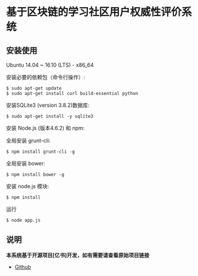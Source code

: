 # 基于区块链的学习社区用户权威性评价系统



## 安装使用
    
Ubuntu 14.04 ~ 16.10 (LTS) - x86_64

安装必要的依赖包（命令行操作）:
```
$ sudo apt-get update
$ sudo apt-get install curl build-essential python
```
安装SQLite3 (version 3.8.2)数据库:
```
$ sudo apt-get install -y sqlite3
```
安装 Node.js (版本4.6.2) 和 npm:


全局安装 grunt-cli:
```
$ npm install grunt-cli -g
```
全局安装 bower:
```
$ npm install bower -g
```

安装 node.js 模块:
```
$ npm install
```

运行
```
$ node app.js
```

## 说明
**本系统基于开源项目[亿书]开发，如有需要请查看原始项目链接**
* [Github](https://github.com/imfly/bitcoin-on-nodejs)
